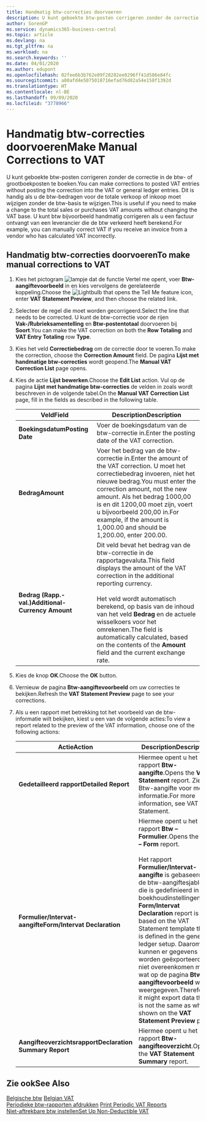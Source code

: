 ```yaml
---
title: Handmatig btw-correcties doorvoeren
description: U kunt geboekte btw-posten corrigeren zonder de correctie in de btw- of grootboekposten te boeken. Dit is handig als u de btw-bedragen voor de totale verkoop of inkoop moet wijzigen zonder de btw-basis te wijzigen. U kunt btw bijvoorbeeld handmatig corrigeren als u een factuur ontvangt van een leverancier die de btw verkeerd heeft berekend.
author: SorenGP
ms.service: dynamics365-business-central
ms.topic: article
ms.devlang: na
ms.tgt_pltfrm: na
ms.workload: na
ms.search.keywords: ''
ms.date: 04/01/2020
ms.author: edupont
ms.openlocfilehash: 02fee6b3b762e09f28282ee0296ff41d586e84fc
ms.sourcegitcommit: a80afd4e5075018716efad76d82a54e158f1392d
ms.translationtype: HT
ms.contentlocale: nl-BE
ms.lasthandoff: 09/09/2020
ms.locfileid: "3778966"
---
```

# <a name="make-manual-corrections-to-vat"></a><span data-ttu-id="42295-105">Handmatig btw-correcties doorvoeren</span><span class="sxs-lookup"><span data-stu-id="42295-105">Make Manual Corrections to VAT</span></span>
<span data-ttu-id="42295-106">U kunt geboekte btw-posten corrigeren zonder de correctie in de btw- of grootboekposten te boeken.</span><span class="sxs-lookup"><span data-stu-id="42295-106">You can make corrections to posted VAT entries without posting the correction into the VAT or general ledger entries.</span></span> <span data-ttu-id="42295-107">Dit is handig als u de btw-bedragen voor de totale verkoop of inkoop moet wijzigen zonder de btw-basis te wijzigen.</span><span class="sxs-lookup"><span data-stu-id="42295-107">This is useful if you need to make a change to the total sales or purchases VAT amounts without changing the VAT base.</span></span> <span data-ttu-id="42295-108">U kunt btw bijvoorbeeld handmatig corrigeren als u een factuur ontvangt van een leverancier die de btw verkeerd heeft berekend.</span><span class="sxs-lookup"><span data-stu-id="42295-108">For example, you can manually correct VAT if you receive an invoice from a vendor who has calculated VAT incorrectly.</span></span>  

## <a name="to-make-manual-corrections-to-vat"></a><span data-ttu-id="42295-109">Handmatig btw-correcties doorvoeren</span><span class="sxs-lookup"><span data-stu-id="42295-109">To make manual corrections to VAT</span></span>  

1.  <span data-ttu-id="42295-110">Kies het pictogram ![lampje dat de functie Vertel me opent](../../media/ui-search/search_small.png "Vertel me wat u wilt doen"), voer **Btw-aangiftevoorbeeld** in en kies vervolgens de gerelateerde koppeling.</span><span class="sxs-lookup"><span data-stu-id="42295-110">Choose the ![Lightbulb that opens the Tell Me feature](../../media/ui-search/search_small.png "Tell me what you want to do") icon, enter **VAT Statement Preview**, and then choose the related link.</span></span>  
2.  <span data-ttu-id="42295-111">Selecteer de regel die moet worden gecorrigeerd.</span><span class="sxs-lookup"><span data-stu-id="42295-111">Select the line that needs to be corrected.</span></span> <span data-ttu-id="42295-112">U kunt de btw-correctie voor de rijen **Vak-/Rubrieksamentelling** en **Btw-postentotaal** doorvoeren bij **Soort**.</span><span class="sxs-lookup"><span data-stu-id="42295-112">You can make the VAT correction on both the **Row Totaling** and **VAT Entry Totaling** row **Type**.</span></span>  
3.  <span data-ttu-id="42295-113">Kies het veld **Correctiebedrag** om de correctie door te voeren.</span><span class="sxs-lookup"><span data-stu-id="42295-113">To make the correction, choose the **Correction Amount** field.</span></span> <span data-ttu-id="42295-114">De pagina **Lijst met handmatige btw-correcties** wordt geopend.</span><span class="sxs-lookup"><span data-stu-id="42295-114">The **Manual VAT Correction List** page opens.</span></span>  
4.  <span data-ttu-id="42295-115">Kies de actie **Lijst bewerken**.</span><span class="sxs-lookup"><span data-stu-id="42295-115">Choose the **Edit List** action.</span></span> <span data-ttu-id="42295-116">Vul op de pagina **Lijst met handmatige btw-correcties** de velden in zoals wordt beschreven in de volgende tabel.</span><span class="sxs-lookup"><span data-stu-id="42295-116">On the **Manual VAT Correction List** page, fill in the fields as described in the following table.</span></span>  

    |<span data-ttu-id="42295-117">Veld</span><span class="sxs-lookup"><span data-stu-id="42295-117">Field</span></span>|<span data-ttu-id="42295-118">Description</span><span class="sxs-lookup"><span data-stu-id="42295-118">Description</span></span>|  
    |---------------------------------|---------------------------------------|  
    |<span data-ttu-id="42295-119">**Boekingsdatum**</span><span class="sxs-lookup"><span data-stu-id="42295-119">**Posting Date**</span></span>|<span data-ttu-id="42295-120">Voer de boekingsdatum van de btw-correctie in.</span><span class="sxs-lookup"><span data-stu-id="42295-120">Enter the posting date of the VAT correction.</span></span>|  
    |<span data-ttu-id="42295-121">**Bedrag**</span><span class="sxs-lookup"><span data-stu-id="42295-121">**Amount**</span></span>|<span data-ttu-id="42295-122">Voer het bedrag van de btw-correctie in.</span><span class="sxs-lookup"><span data-stu-id="42295-122">Enter the amount of the VAT correction.</span></span> <span data-ttu-id="42295-123">U moet het correctiebedrag invoeren, niet het nieuwe bedrag.</span><span class="sxs-lookup"><span data-stu-id="42295-123">You must enter the correction amount, not the new amount.</span></span> <span data-ttu-id="42295-124">Als het bedrag 1000,00 is en dit 1200,00 moet zijn, voert u bijvoorbeeld 200,00 in.</span><span class="sxs-lookup"><span data-stu-id="42295-124">For example, if the amount is 1,000.00 and should be 1,200.00, enter 200.00.</span></span>|  
    |<span data-ttu-id="42295-125">**Bedrag (Rapp.-val.)**</span><span class="sxs-lookup"><span data-stu-id="42295-125">**Additional-Currency Amount**</span></span>|<span data-ttu-id="42295-126">Dit veld bevat het bedrag van de btw-correctie in de rapportagevaluta.</span><span class="sxs-lookup"><span data-stu-id="42295-126">This field displays the amount of the VAT correction in the additional reporting currency.</span></span><br /><br /> <span data-ttu-id="42295-127">Het veld wordt automatisch berekend, op basis van de inhoud van het veld **Bedrag** en de actuele wisselkoers voor het omrekenen.</span><span class="sxs-lookup"><span data-stu-id="42295-127">The field is automatically calculated, based on the contents of the **Amount** field and the current exchange rate.</span></span>|  

5.  <span data-ttu-id="42295-128">Kies de knop **OK**.</span><span class="sxs-lookup"><span data-stu-id="42295-128">Choose the **OK** button.</span></span>  
6.  <span data-ttu-id="42295-129">Vernieuw de pagina **Btw-aangiftevoorbeeld** om uw correcties te bekijken.</span><span class="sxs-lookup"><span data-stu-id="42295-129">Refresh the **VAT Statement Preview** page to see your corrections.</span></span>  
7.  <span data-ttu-id="42295-130">Als u een rapport met betrekking tot het voorbeeld van de btw-informatie wilt bekijken, kiest u een van de volgende acties:</span><span class="sxs-lookup"><span data-stu-id="42295-130">To view a report related to the preview of the VAT information, choose one of the following actions:</span></span>  

    |<span data-ttu-id="42295-131">Actie</span><span class="sxs-lookup"><span data-stu-id="42295-131">Action</span></span>|<span data-ttu-id="42295-132">Description</span><span class="sxs-lookup"><span data-stu-id="42295-132">Description</span></span>|  
    |------------|---------------------------------------|  
    |<span data-ttu-id="42295-133">**Gedetailleerd rapport**</span><span class="sxs-lookup"><span data-stu-id="42295-133">**Detailed Report**</span></span>|<span data-ttu-id="42295-134">Hiermee opent u het rapport **Btw-aangifte**.</span><span class="sxs-lookup"><span data-stu-id="42295-134">Opens the **VAT Statement** report.</span></span> <span data-ttu-id="42295-135">Zie Btw-aangifte voor meer informatie.</span><span class="sxs-lookup"><span data-stu-id="42295-135">For more information, see VAT Statement.</span></span>|  
    |<span data-ttu-id="42295-136">**Formulier/Intervat-aangifte**</span><span class="sxs-lookup"><span data-stu-id="42295-136">**Form/Intervat Declaration**</span></span>|<span data-ttu-id="42295-137">Hiermee opent u het rapport **Btw – Formulier**.</span><span class="sxs-lookup"><span data-stu-id="42295-137">Opens the **VAT – Form** report.</span></span><br /><br /> <span data-ttu-id="42295-138">Het rapport **Formulier/Intervat-aangifte** is gebaseerd op de btw-aangiftesjabloon die is gedefinieerd in de boekhoudinstellingen.</span><span class="sxs-lookup"><span data-stu-id="42295-138">The **Form/Intervat Declaration** report is based on the VAT Statement template that is defined in the general ledger setup.</span></span> <span data-ttu-id="42295-139">Daarom kunnen er gegevens worden geëxporteerd die niet overeenkomen met wat op de pagina **Btw-aangiftevoorbeeld** wordt weergegeven.</span><span class="sxs-lookup"><span data-stu-id="42295-139">Therefore, it might export data that is not the same as what is shown on the **VAT Statement Preview** page.</span></span>|  
    |<span data-ttu-id="42295-140">**Aangifteoverzichtsrapport**</span><span class="sxs-lookup"><span data-stu-id="42295-140">**Declaration Summary Report**</span></span>|<span data-ttu-id="42295-141">Hiermee opent u het rapport **Btw-aangifteoverzicht**.</span><span class="sxs-lookup"><span data-stu-id="42295-141">Opens the **VAT Statement Summary** report.</span></span>|  

## <a name="see-also"></a><span data-ttu-id="42295-142">Zie ook</span><span class="sxs-lookup"><span data-stu-id="42295-142">See Also</span></span>  
 <span data-ttu-id="42295-143">[Belgische btw](belgian-vat.md) </span><span class="sxs-lookup"><span data-stu-id="42295-143">[Belgian VAT](belgian-vat.md) </span></span>  
 <span data-ttu-id="42295-144">[Periodieke btw-rapporten afdrukken](how-to-print-periodic-vat-reports.md) </span><span class="sxs-lookup"><span data-stu-id="42295-144">[Print Periodic VAT Reports](how-to-print-periodic-vat-reports.md) </span></span>  
 [<span data-ttu-id="42295-145">Niet-aftrekbare btw instellen</span><span class="sxs-lookup"><span data-stu-id="42295-145">Set Up Non-Deductible VAT</span></span>](how-to-set-up-non-deductible-vat.md)

